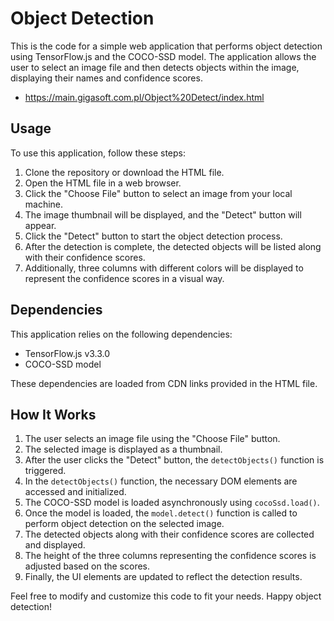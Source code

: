 # Object Detection

This is the code for a simple web application that performs object detection using TensorFlow.js and the COCO-SSD model. The application allows the user to select an image file and then detects objects within the image, displaying their names and confidence scores.

 * https://main.gigasoft.com.pl/Object%20Detect/index.html


## Usage

To use this application, follow these steps:

1. Clone the repository or download the HTML file.
2. Open the HTML file in a web browser.
3. Click the "Choose File" button to select an image from your local machine.
4. The image thumbnail will be displayed, and the "Detect" button will appear.
5. Click the "Detect" button to start the object detection process.
6. After the detection is complete, the detected objects will be listed along with their confidence scores.
7. Additionally, three columns with different colors will be displayed to represent the confidence scores in a visual way.

## Dependencies

This application relies on the following dependencies:

- TensorFlow.js v3.3.0
- COCO-SSD model

These dependencies are loaded from CDN links provided in the HTML file.

## How It Works

1. The user selects an image file using the "Choose File" button.
2. The selected image is displayed as a thumbnail.
3. After the user clicks the "Detect" button, the `detectObjects()` function is triggered.
4. In the `detectObjects()` function, the necessary DOM elements are accessed and initialized.
5. The COCO-SSD model is loaded asynchronously using `cocoSsd.load()`.
6. Once the model is loaded, the `model.detect()` function is called to perform object detection on the selected image.
7. The detected objects along with their confidence scores are collected and displayed.
8. The height of the three columns representing the confidence scores is adjusted based on the scores.
9. Finally, the UI elements are updated to reflect the detection results.

Feel free to modify and customize this code to fit your needs. Happy object detection!
